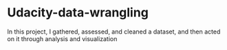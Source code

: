 # Udacity-data-wrangling
In this project, I gathered, assessed, and cleaned a dataset, and then acted on it through analysis and visualization
